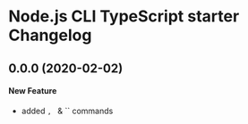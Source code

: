 # Node.js CLI TypeScript starter Changelog

## 0.0.0 (2020-02-02)

#### New Feature

<!-- TODO -->
- added ``, `` & `` commands
